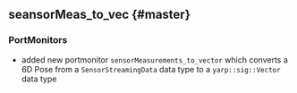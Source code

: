 seansorMeas_to_vec {#master}
------------------

### PortMonitors

* added new portmonitor `sensorMeasurements_to_vector` which converts a 6D Pose from a `SensorStreamingData` data type to a `yarp::sig::Vector` data type